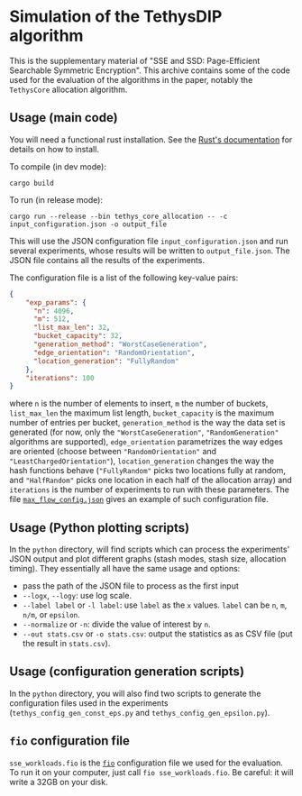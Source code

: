 # Simulation of the TethysDIP algorithm

This is the supplementary material of "SSE and SSD: Page-Efficient Searchable Symmetric Encryption".
This archive contains some of the code used for the evaluation of the algorithms in the paper, notably the `TethysCore` allocation algorithm.

## Usage (main code)

You will need a functional rust installation. See the [Rust's documentation](<https://www.rust-lang.org/tools/install>) for details on how to install.

To compile (in dev mode):
```
cargo build
```

To run (in release mode):
```
cargo run --release --bin tethys_core_allocation -- -c input_configuration.json -o output_file
```
This will use the JSON configuration file `input_configuration.json` and run several experiments, whose results will be written to `output_file.json`. The JSON file contains all the results of the experiments.

The configuration file is a list of the following key-value pairs:
```json
{
    "exp_params": {
      "n": 4096,
      "m": 512,
      "list_max_len": 32,
      "bucket_capacity": 32,
      "generation_method": "WorstCaseGeneration",
      "edge_orientation": "RandomOrientation",
      "location_generation": "FullyRandom"
    },
    "iterations": 100
}
```
where `n` is the number of elements to insert, `m` the number of buckets, `list_max_len` the maximum list length, `bucket_capacity` is the maximum number of entries per bucket, `generation_method` is the way the data set is generated (for now, only the `"WorstCaseGeneration"`, `"RandomGeneration"` algorithms are supported), `edge_orientation` parametrizes the way edges are oriented (choose between `"RandomOrientation"` and `"LeastChargedOrientation"`), `location_generation` changes the way the hash functions behave (`"FullyRandom"` picks two locations fully at random, and `"HalfRandom"` picks one location in each half of the allocation array) and `iterations` is the number of experiments to run with these parameters.
The file [`max_flow_config.json`](max_flow_config.json
) gives an example of such configuration file.


## Usage (Python plotting scripts)

In the `python` directory, will find scripts which can process the experiments' JSON output and plot different graphs (stash modes, stash size, allocation timing).
They essentially all have the same usage and options:
* pass the path of the JSON file to process as the first input
* `--logx`, `--logy`: use log scale.
* `--label label` or `-l label`: use `label` as the `x` values. `label` can be `n`, `m`, `n/m`, or `epsilon`.
* `--normalize` or `-n`: divide the value of interest by `n`.
* `--out stats.csv` or `-o stats.csv`: output the statistics as as CSV file (put the result in `stats.csv`).

## Usage (configuration generation scripts)

In the `python` directory, you will also find two scripts to generate the configuration files used in the experiments (`tethys_config_gen_const_eps.py` and `tethys_config_gen_epsilon.py`).

## `fio` configuration file

`sse_workloads.fio` is the [`fio`](https://github.com/axboe/fio) configuration file we used for the evaluation. To run it on your computer, just call `fio sse_workloads.fio`. Be careful: it will write a 32GB on your disk.